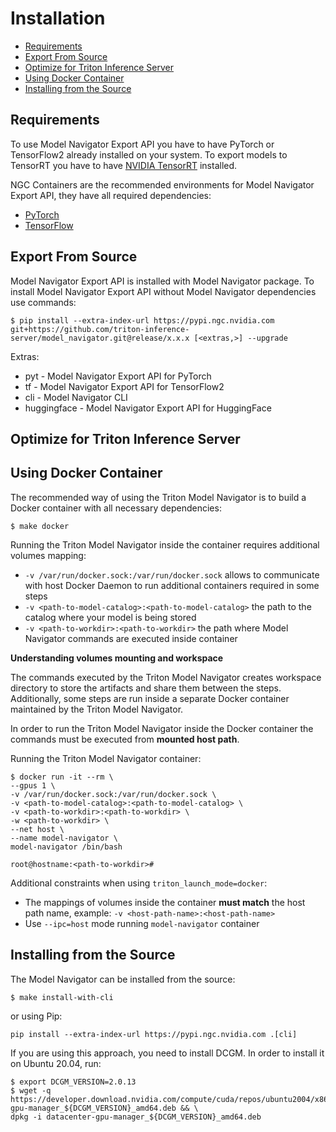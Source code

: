 <!--
Copyright (c) 2021-2022, NVIDIA CORPORATION. All rights reserved.

Licensed under the Apache License, Version 2.0 (the "License");
you may not use this file except in compliance with the License.
You may obtain a copy of the License at

    http://www.apache.org/licenses/LICENSE-2.0

Unless required by applicable law or agreed to in writing, software
distributed under the License is distributed on an "AS IS" BASIS,
WITHOUT WARRANTIES OR CONDITIONS OF ANY KIND, either express or implied.
See the License for the specific language governing permissions and
limitations under the License.
-->
# Installation

<!-- START doctoc generated TOC please keep comment here to allow auto update -->
<!-- DON'T EDIT THIS SECTION, INSTEAD RE-RUN doctoc TO UPDATE -->

- [Requirements](#requirements)
- [Export From Source](#export-from-source)
- [Optimize for Triton Inference Server](#optimize-for-triton-inference-server)
- [Using Docker Container](#using-docker-container)
- [Installing from the Source](#installing-from-the-source)

<!-- END doctoc generated TOC please keep comment here to allow auto update -->

## Requirements
To use Model Navigator Export API you have to have PyTorch or TensorFlow2 already installed on your system.
To export models to TensorRT you have to have [NVIDIA TensorRT](https://developer.nvidia.com/tensorrt) installed.

NGC Containers are the recommended environments for Model Navigator Export API, they have all required dependencies:
- [PyTorch](https://catalog.ngc.nvidia.com/orgs/nvidia/containers/pytorch)
- [TensorFlow](https://catalog.ngc.nvidia.com/orgs/nvidia/containers/tensorflow)


## Export From Source

Model Navigator Export API is installed with Model Navigator package.
To install Model Navigator Export API without Model Navigator dependencies use commands:

```shell
$ pip install --extra-index-url https://pypi.ngc.nvidia.com git+https://github.com/triton-inference-server/model_navigator.git@release/x.x.x [<extras,>] --upgrade
```

Extras:
- pyt - Model Navigator Export API for PyTorch
- tf - Model Navigator Export API for TensorFlow2
- cli - Model Navigator CLI
- huggingface - Model Navigator Export API for HuggingFace

## Optimize for Triton Inference Server

## Using Docker Container
The recommended way of using the Triton Model Navigator is to build a Docker container with all necessary dependencies:
```shell
$ make docker
```

Running the Triton Model Navigator inside the container requires additional volumes mapping:
* `-v /var/run/docker.sock:/var/run/docker.sock` allows to communicate with host Docker Daemon to run additional containers required in some steps
* `-v <path-to-model-catalog>:<path-to-model-catalog>` the path to the catalog where your model is being stored
* `-v <path-to-workdir>:<path-to-workdir>` the path where Model Navigator commands are executed inside container

**Understanding volumes mounting and workspace**

The commands executed by the Triton Model Navigator creates workspace directory to store the artifacts and share them between the steps.
Additionally, some steps are run inside a separate Docker container maintained by the Triton Model Navigator.

In order to run the Triton Model Navigator inside the Docker container the commands must be executed from **mounted host path**.

Running the Triton Model Navigator container:
```shell
$ docker run -it --rm \
--gpus 1 \
-v /var/run/docker.sock:/var/run/docker.sock \
-v <path-to-model-catalog>:<path-to-model-catalog> \
-v <path-to-workdir>:<path-to-workdir> \
-w <path-to-workdir> \
--net host \
--name model-navigator \
model-navigator /bin/bash

root@hostname:<path-to-workdir>#
```

Additional constraints when using `triton_launch_mode=docker`:
* The mappings of volumes inside the container **must match** the host path name, example: `-v <host-path-name>:<host-path-name>`
* Use `--ipc=host` mode running `model-navigator` container

## Installing from the Source

The Model Navigator can be installed from the source:
```shell
$ make install-with-cli
```
or using Pip:
```shell
pip install --extra-index-url https://pypi.ngc.nvidia.com .[cli]
```

If you are using this approach, you need to install DCGM. In order to install it on Ubuntu 20.04, run:
```shell
$ export DCGM_VERSION=2.0.13
$ wget -q https://developer.download.nvidia.com/compute/cuda/repos/ubuntu2004/x86_64/datacenter-gpu-manager_${DCGM_VERSION}_amd64.deb && \
dpkg -i datacenter-gpu-manager_${DCGM_VERSION}_amd64.deb
```
